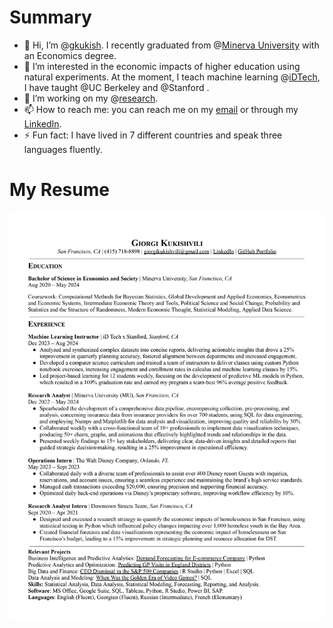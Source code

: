 # Summary
- 👋 Hi, I’m @[gkukish](https://www.linkedin.com/in/giorgikukishvili/). I recently graduated from @[Minerva University](https://www.minerva.edu/) with an Economics degree.
- 👀 I’m interested in the economic impacts of higher education using natural experiments. At the moment, I teach machine learning @[iDTech](https://www.idtech.com/), I have taught @UC Berkeley and @Stanford .
- 🌱 I’m working on my @[research](https://github.com/gkukish/CEO-Dismissal-Causal-Inference/blob/main/Products/Capstone.pdf).
- 📫 How to reach me: you can reach me on my [email](giorgikukishvili@gmail.com) or through my [LinkedIn](https://www.linkedin.com/in/giorgikukishvili/).
- ⚡ Fun fact: I have lived in 7 different countries and speak three languages fluently.
# My Resume
![alt text](https://github.com/gkukish/gkukish/blob/main/GiorgiKukishvili_9.02.jpg?raw=true)
